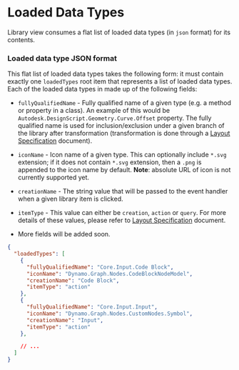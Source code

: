# Loaded Data Types
Library view consumes a flat list of loaded data types (in `json` format) for its contents.

### Loaded data type JSON format
This flat list of loaded data types takes the following form: it must contain exactly one `loadedTypes` root item that represents a list of loaded data types. Each of the loaded data types in made up of the following fields:

- `fullyQualifiedName` - Fully qualified name of a given type (e.g. a method or property in a class). An example of this would be `Autodesk.DesignScript.Geometry.Curve.Offset` property. The fully qualified name is used for inclusion/exclusion under a given branch of the library after transformation (transformation is done through a [Layout Specification](./layout-specs.md) document).

- `iconName` - Icon name of a given type. This can optionally include `*.svg` extension; if it does not contain `*.svg` extension, then a `.png` is appended to the icon name by default. **Note**: absolute URL of icon is not currently supported yet.

- `creationName` - The string value that will be passed to the event handler when a given library item is clicked.

- `itemType` - This value can either be `creation`, `action` or `query`. For more details of these values, please refer to [Layout Specification](./layout-specs.md) document.

- More fields will be added soon.

```json
{
  "loadedTypes": [
    {
      "fullyQualifiedName": "Core.Input.Code Block",
      "iconName": "Dynamo.Graph.Nodes.CodeBlockNodeModel",
      "creationName": "Code Block",
      "itemType": "action"
    },
    {
      "fullyQualifiedName": "Core.Input.Input",
      "iconName": "Dynamo.Graph.Nodes.CustomNodes.Symbol",
      "creationName": "Input",
      "itemType": "action"
    },

    // ...
  ]
}
```
